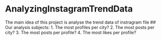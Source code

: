 # AnalyzingInstagramTrendData
The main idea of this project is analyse the trend data of instragram file  ## Our analysis subjects:  1. The most profiles per city? 2. The most posts per city? 3. The most posts per profile? 4. The most likes per profile?
